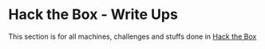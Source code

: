 # Hack the Box - Write Ups
This section is for all machines, challenges and stuffs done in [Hack the Box](https://www.hackthebox.eu/)
